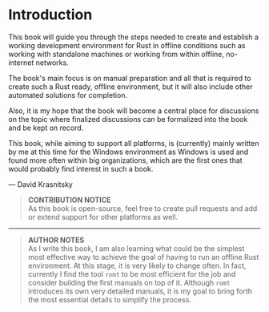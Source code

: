 # Introduction

This book will guide you through the steps needed to create and establish a working
development environment for Rust in offline conditions such as working with standalone machines or working from within offline, no-internet networks.

The book's main focus is on manual preparation and all that is required to create such a Rust ready, offline environment, but it will also include other automated solutions for completion.

Also, it is my hope that the book will become a central place for discussions on the topic where finalized discussions can be formalized into the book and be kept on record.

This book, while aiming to support all platforms, is (currently) mainly written by me at this time for the Windows environment as Windows is used and found more often within big organizations, which are the first ones that would probably find interest in such a book.

— David Krasnitsky

> **CONTRIBUTION NOTICE**  
> As this book is open-source, feel free to create pull requests and add or extend support
> for other platforms as well.

---

> **AUTHOR NOTES**  
> As I write this book, I am also learning what could be the simplest most effective way to achieve the goal of having to run an offline Rust environment. At this stage, it is very likely to change often. In fact, currently I find the tool `romt` to be most efficient for the job and consider building the first manuals on top of it. Although `romt` introduces its own very detailed manuals, it is my goal to bring forth the most essential details to simplify the process.  

